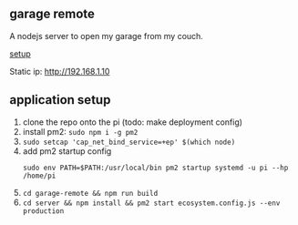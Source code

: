 ## garage remote

A nodejs server to open my garage from my couch.

[setup](./raspberry-pi-setup.md)

Static ip: http://192.168.1.10

## application setup

1. clone the repo onto the pi (todo: make deployment config)
2. install pm2: `sudo npm i -g pm2`
3. `sudo setcap 'cap_net_bind_service=+ep' $(which node)`
3. add pm2 startup config
    ```
    sudo env PATH=$PATH:/usr/local/bin pm2 startup systemd -u pi --hp /home/pi
    ```
4. `cd garage-remote && npm run build`
5. `cd server && npm install && pm2 start ecosystem.config.js --env production`
